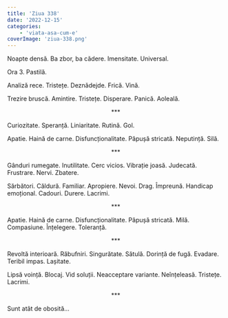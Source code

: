 ```yaml
---
title: 'Ziua 338'
date: '2022-12-15'
categories:
    - 'viata-asa-cum-e'
coverImage: 'ziua-338.png'
---
```


Noapte densă. Ba zbor, ba cădere. Imensitate. Universal.

Ora 3. Pastilă.

Analiză rece. Tristețe. Deznădejde. Frică. Vină.

Trezire bruscă. Amintire. Tristețe. Disperare. Panică. Aoleală.

<p style="text-align: center;">***</p>

Curiozitate. Speranță. Liniaritate. Rutină. Gol.

Apatie. Haină de carne. Disfuncționalitate. Păpușă stricată. Neputință. Silă.

<p style="text-align: center;">***</p>

Gânduri rumegate. Inutilitate. Cerc vicios. Vibrație joasă. Judecată. Frustrare. Nervi. Zbatere.

Sărbători. Căldură. Familiar. Apropiere. Nevoi. Drag. Împreună. Handicap emoțional. Cadouri. Durere. Lacrimi.

<p style="text-align: center;">***</p>

Apatie. Haină de carne. Disfuncționalitate. Păpușă stricată. Milă. Compasiune. Înțelegere. Toleranță.

<p style="text-align: center;">***</p>

Revoltă interioară. Răbufniri. Singurătate. Sătulă. Dorință de fugă. Evadare. Teribil impas. Lașitate.

Lipsă voință. Blocaj. Vid soluții. Neacceptare variante. Neînțeleasă. Tristețe. Lacrimi.

<p style="text-align: center;">***</p>

Sunt atât de obosită…
